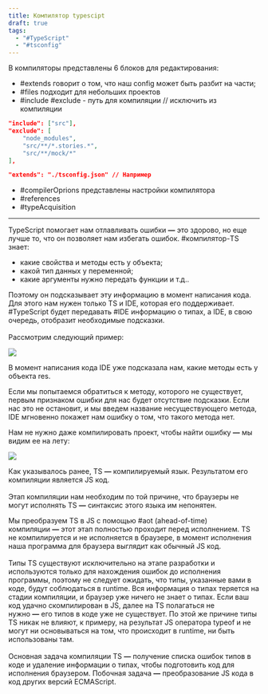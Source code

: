 ```yaml
---
title: Компилятор typescipt
draft: true
tags:
  - "#TypeScript"
  - "#tsconfig"
---
```

В компиляторы представлены 6 блоков для редактирования:

* #extends говорит о том, что наш config может быть разбит на части;
* #files подходит для небольших проектов
* #include #exclude - путь для компиляции // исключить из компиляции
```json
"include": ["src"],
"exclude": [
	"node_modules",
	"src/**/*.stories.*",
	"src/**/mock/*"
],

"extends": "./tsconfig.json" // Например

```
* #compilerOprions представлены настройки компилятора
* #references 
* #typeAcquisition 

_____

TypeScript помогает нам отлавливать ошибки **—** это здорово, но еще лучше то, что он позволяет нам избегать ошибок. #компилятор-TS знает:
-   какие свойства и методы есть у объекта; 
-   какой тип данных у переменной; 
-   какие аргументы нужно передать функции и т.д.. 

Поэтому он подсказывает эту информацию в момент написания кода. Для этого нам нужен только TS и IDE, которая его поддерживает. #TypeScript будет передавать #IDE информацию о типах, а IDE, в свою очередь, отобразит необходимые подсказки.  
   
Рассмотрим следующий пример:  

![](https://platform.kata.academy/uploads/2022/7/9/Screenshot%202022-08-09%20at%2019.16.12_18_17_56.png)  

В момент написания кода IDE уже подсказала нам, какие методы есть у объекта res. 

Если мы попытаемся обратиться к методу, которого не существует, первым признаком ошибки для нас будет отсутствие подсказки. Если нас это не остановит, и мы введем название несуществующего метода, IDE мгновенно покажет нам ошибку о том, что такого метода нет. 

Нам не нужно даже компилировать проект, чтобы найти ошибку **—** мы видим ее на лету:  

![](https://platform.kata.academy/uploads/2022/7/9/Screenshot%202022-08-09%20at%2019.19.48_18_20_12.png)

Как указывалось ранее, TS **—** компилируемый язык. 
Результатом его компиляции является JS код.  
   
Этап компиляции нам необходим по той причине, что браузеры не могут исполнять 
TS **—** синтаксис этого языка им непонятен. 

Мы преобразуем TS в JS с помощью #aot (ahead-of-time) компиляции **—** этот этап полностью проходит перед исполнением. TS не компилируется и не исполняется в браузере, в момент исполнения наша программа для браузера выглядит как обычный JS код.  
   
Типы TS существуют исключительно на этапе разработки и используются только для нахождения ошибок до исполнения программы, поэтому не следует ожидать, что типы, указанные вами в коде, будут соблюдаться в runtime. Вся информация о типах теряется на стадии компиляции, и браузер уже ничего не знает о типах. Если ваш код удачно скомпилирован в JS, далее на TS полагаться не нужно **—** его типов в коде уже не существует. По этой же причине типы TS никак не влияют, к примеру, на результат JS оператора typeof и не могут ни основываться на том, что происходит в runtime, ни быть использованы там.  
   
Основная задача компиляции TS **—** получение списка ошибок типов в коде и удаление информации о типах, чтобы подготовить код для исполнения браузером. Побочная задача **—** преобразование JS кода в код других версий ECMAScript. 
